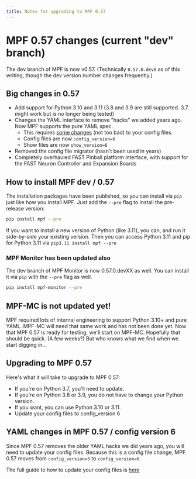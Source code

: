 ```yaml
---
title: Notes for upgrading to MPF 0.57
---
```


# MPF 0.57 changes (current "dev" branch)

The dev branch of MPF is now v0.57. (Technically `0.57.0.dev8` as of this writing, though the dev version number changes frequently.)

## Big changes in 0.57

* Add support for Python 3.10 and 3.11 (3.8 and 3.9 are still supported. 3.7 might work but is no longer being tested)
* Changes the YAML interface to remove "hacks" we added years ago. Now MPF supports the pure YAML spec.
    * This requires [some changes](../config/instructions/config_v6.md) (not too bad) to your config files.
    * Config files are now `config_version=6`
    * Show files are now `show_version=6`
* Removed the config file migrator (hasn't been used in years)
* Completely overhauled FAST Pinball platform interface, with support for the FAST Neuron Controller and Expansion Boards

## How to install MPF dev / 0.57

The installation packages have been published, so you can install via `pip` just like how you install MPF. Just add the `--pre` flag to install the pre-release version:

``` bash
pip install mpf --pre
```

If you want to install a new version of Python (like 3.11), you can, and run it side-by-side your existing version. Then you can access Python 3.11 and pip for Python 3.11 via `pip3.11 install mpf --pre`

### MPF Monitor has been updated also

The dev branch of MPF Monitor is now 0.57.0.devXX as well. You can install it via `pip` with the `--pre` flag as well.

``` bash
pip install mpf-monitor --pre
```

## MPF-MC is not updated yet!

MPF required lots of internal engineering to support Python 3.10+ and pure YAML. MPF-MC will need that same work and has not been done yet. Now that MPF 0.57 is
ready for testing, we'll start on MPF-MC. Hopefully that should be quick. (A few weeks?) But who knows what we find when we start digging in...

## Upgrading to MPF 0.57

Here's what it will take to upgrade to MPF 0.57:

* If you're on Python 3.7, you'll need to update.
* If you're on Python 3.8 or 3.9, you do not have to change your Python version.
* If you want, you can use Python 3.10 or 3.11.
* Update your config files to config_version 6

## YAML changes in MPF 0.57 / config version 6

Since MPF 0.57 removes the older YAML hacks we did years ago, you will need to update your config files. Because this is a config file change, MPF 0.57 moves from `config_version=5` to `config_version=6`.

The full guide to how to update your config files is [here](../config/instructions/config_v6.md)
